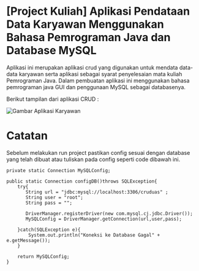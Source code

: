 # [Project Kuliah] Aplikasi Pendataan Data Karyawan Menggunakan Bahasa Pemrograman Java dan Database MySQL

Aplikasi ini merupakan aplikasi crud yang digunakan untuk mendata data-data karyawan serta aplikasi sebagai syarat penyelesaian mata kuliah Pemrograman Java. Dalam pembuatan aplikasi ini menggunakan bahasa pemrograman java GUI dan penggunaan MySQL sebagai databasenya.

Berikut tampilan dari aplikasi CRUD :

![Gambar Aplikasi Karyawan](https://user-images.githubusercontent.com/81345337/149688146-9ba5511c-f542-4af1-a0f0-5a199a7eca9b.jpg)

# Catatan

Sebelum melakukan run project pastikan config sesuai dengan database yang telah dibuat atau tuliskan pada config seperti code dibawah ini.

    
    private static Connection MySQLConfig;
    
    public static Connection configDB()throws SQLException{
        try{
           String url = "jdbc:mysql://localhost:3306/cruduas" ;
           String user = "root";
           String pass = "";
           
           DriverManager.registerDriver(new com.mysql.cj.jdbc.Driver());
           MySQLConfig = DriverManager.getConnection(url,user,pass);
           
        }catch(SQLException e){
            System.out.println("Koneksi ke Database Gagal" + e.getMessage());
        }
        
        return MySQLConfig;
    }
